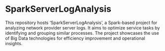 # SparkServerLogAnalysis
This repository hosts ‘SparkServerLogAnalysis’, a Spark-based project for analyzing network provider server logs. It aims to optimize service tasks by identifying and grouping similar processes. The project showcases the use of Big Data technologies for efficiency improvement and operational insights.
